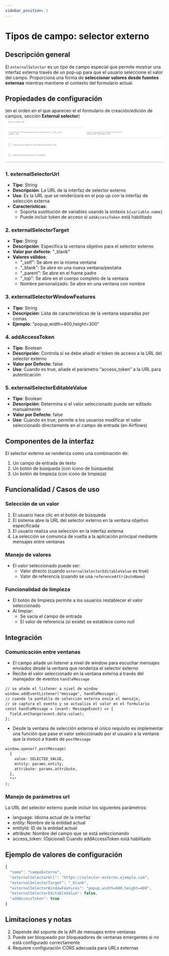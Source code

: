 ```yaml
---
sidebar_position: 2
---
```


# Tipos de campo: selector externo

## Descripción general

El `externalSelector` es un tipo de campo especial que permite mostrar una interfaz externa través de un pop-up para que el usuario seleccione el valor del campo. Proporciona una forma de **seleccionar valores desde fuentes externas** mientras mantiene el contexto del formulario actual.

## Propiedades de configuración

(en el orden en el que aparecen el el formulario de creación/edición de campos, sección **External selector**)
![configuration](./img/external.png)

### 1. externalSelectorUrl

- **Tipo**: String
- **Descripción**: La URL de la interfaz de selector externo
- **Uso**: Es la URL que se renderizará en el pop up con la interfaz de selección externa
- **Características**:
  - Soporta sustitución de variables usando la sintaxis `${variable.name}`
  - Puede incluir token de acceso si `addAccessToken` está habilitado

### 2. externalSelectorTarget

- **Tipo**: String
- **Descripción**: Especifica la ventana objetivo para el selector externo
- **Valor por defecto**: "\_blank"
- **Valores válidos**:
  - "\_self": Se abre en la misma ventana
  - "\_blank": Se abre en una nueva ventana/pestaña
  - "\_parent": Se abre en el frame padre
  - "\_top": Se abre en el cuerpo completo de la ventana
  - Nombre personalizado: Se abre en una ventana con nombre

### 3. externalSelectorWindowFeatures

- **Tipo**: String
- **Descripción**: Lista de características de la ventana separadas por comas
- **Ejemplo**: "popup,width=400,height=300"

### 4. addAccessToken

- **Tipo**: Boolean
- **Descripción**: Controla si se debe añadir el token de acceso a la URL del selector externo
- **Valor por Defecto**: false
- **Uso**: Cuando es true, añade el parámetro "access_token" a la URL para autenticación

### 5. externalSelectorEditableValue

- **Tipo**: Boolean
- **Descripción**: Determina si el valor seleccionado puede ser editado manualmente
- **Valor por Defecto**: false
- **Uso**: Cuando es true, permite a los usuarios modificar el valor seleccionado directamente en el campo de entrada (en Airflows)

## Componentes de la interfaz

El selector externo se renderiza como una combinación de:

1. Un campo de entrada de texto
2. Un botón de búsqueda (con icono de búsqueda)
3. Un botón de limpieza (con icono de limpieza)

## Funcionalidad / Casos de uso

### Selección de un valor

1. El usuario hace clic en el botón de búsqueda
2. El sistema abre la URL del selector externo en la ventana objetivo especificada
3. El usuario realiza una selección en la interfaz externa
4. La selección se comunica de vuelta a la aplicación principal mediante mensajes entre ventanas

### Manejo de valores

- El valor seleccionado puede ser:
  - Valor directo (cuando `externalSelectorEditableValue` es true)
  - Valor de referencia (cuando se usa `referenceAttributeName`)

### Funcionalidad de limpieza

- El botón de limpieza permite a los usuarios restablecer el valor seleccionado
- Al limpiar:
  - Se vacía el campo de entrada
  - El valor de referencia (si existe) se establece como null

## Integración

### Comunicación entre ventanas

- El campo añade un listener a nivel de window para escuchar mensajes enviados desde la ventana que renderiza el selector externo
- Recibe el valor seleccionado en la ventana externa a través del manejador de eventos `handleMessage`

```tsx
// se añade el listener a nivel de window
window.addEventListener("message", handleMessage);
// cuando la pantalla de selección externa envía el mensaje,
// se captura el evento y se actualiza el valor en el formulario
const handleMessage = (event: MessageEvent) => {
  field.onChange(event.data.value);
};
```

- Desde la ventana de selección externa el único requisito es implementar una función que pase el valor seleccionado por el usuairo a la ventana que la invocó a través de `postMessage`

```tsx
window.opener?.postMessage(
  {
    value: SELECTED_VALUE,
    entity: params.entity,
    attribute: params.attribute,
  },
  "*"
);
```

### Manejo de parámetros url

La URL del selector externo puede incluir los siguientes parámetros:

- language: Idioma actual de la interfaz
- entity: Nombre de la entidad actual
- entityId: ID de la entidad actual
- attribute: Nombre del campo que se está seleccionando
- access_token: (Opcional) Cuando addAccessToken está habilitado

## Ejemplo de valores de configuración

```javascript
{
  "name": "campoExterno",
  "externalSelectorUrl": "https://selector-externo.ejemplo.com",
  "externalSelectorTarget": "_blank",
  "externalSelectorWindowFeatures": "popup,width=600,height=400",
  "externalSelectorEditableValue": false,
  "addAccessToken": true
}
```

## Limitaciones y notas

2. Depende del soporte de la API de mensajes entre ventanas
3. Puede ser bloqueado por bloqueadores de ventanas emergentes si no está configurado correctamente
4. Requiere configuración CORS adecuada para URLs externas
